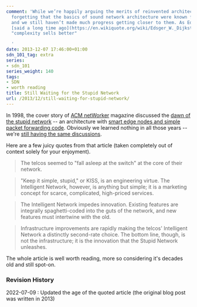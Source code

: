 ```yaml
---
comment: 'While we’re happily arguing the merits of reinvented architectures, we keep
  forgetting that the basics of sound network architecture were known for decades…
  and we still haven’t made much progress getting closer to them. As Edsger W. Dijkstra
  [said a long time ago](https://en.wikiquote.org/wiki/Edsger_W._Dijkstra#1980s):
  "complexity sells better"

  '
date: 2013-12-07 17:46:00+01:00
sdn_101_tag: extra
series:
- sdn_101
series_weight: 140
tags:
- SDN
- worth reading
title: Still Waiting for the Stupid Network
url: /2013/12/still-waiting-for-stupid-network/
---
```

In 1998, the cover story of [ACM netWorker](http://networker.acm.org/) magazine discussed the [dawn of the stupid network](http://www.isen.com/papers/Dawnstupid.html) -- an architecture with [smart edge nodes and simple packet forwarding code](/2011/05/complexity-belongs-to-network-edge/). Obviously we learned nothing in all those years -- we're [still having the same discussions](/2013/06/network-virtualization-and-spaghetti/).

Here are a few juicy quotes from that article (taken completely out of context solely for your enjoyment).
<!--more-->
> The telcos seemed to \"fall asleep at the switch\" at the core of their network.

> \"Keep it simple, stupid,\" or KISS, is an engineering virtue. The Intelligent Network, however, is anything but simple; it is a marketing concept for scarce, complicated, high-priced services.

> The Intelligent Network impedes innovation. Existing features are integrally spaghetti-coded into the guts of the network, and new features must intertwine with the old.

> Infrastructure improvements are rapidly making the telcos\' Intelligent Network a distinctly second-rate choice. The bottom line, though, is not the infrastructure; it is the innovation that the Stupid Network unleashes.

The whole article is well worth reading, more so considering it's decades old and still spot-on.

### Revision History

2022-07-09
: Updated the age of the quoted article (the original blog post was written in 2013)
